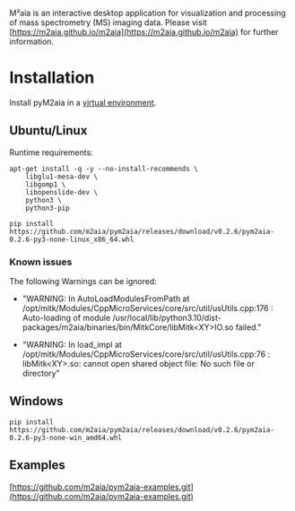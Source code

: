 M²aia is an interactive desktop application for visualization and processing of mass spectrometry (MS) imaging data. Please visit [https://m2aia.github.io/m2aia](https://m2aia.github.io/m2aia) for further information.

# Installation

Install pyM2aia in a [virtual environment](https://packaging.python.org/en/latest/tutorials/installing-packages/#creating-and-using-virtual-environments).

## Ubuntu/Linux

Runtime requirements:
```
apt-get install -q -y --no-install-recommends \
    libglu1-mesa-dev \
    libgomp1 \
    libopenslide-dev \
    python3 \
    python3-pip
```

```pip install https://github.com/m2aia/pym2aia/releases/download/v0.2.6/pym2aia-0.2.6-py3-none-linux_x86_64.whl```

### Known issues

The following Warnings can be ignored:
- "WARNING: In AutoLoadModulesFromPath at /opt/mitk/Modules/CppMicroServices/core/src/util/usUtils.cpp:176 : Auto-loading of module /usr/local/lib/python3.10/dist-packages/m2aia/binaries/bin/MitkCore/libMitk\<XY\>IO.so failed."

- "WARNING: In load_impl at /opt/mitk/Modules/CppMicroServices/core/src/util/usUtils.cpp:76 : libMitk\<XY\>.so: cannot open shared object file: No such file or directory"



## Windows
```pip install https://github.com/m2aia/pym2aia/releases/download/v0.2.6/pym2aia-0.2.6-py3-none-win_amd64.whl```

## Examples

[https://github.com/m2aia/pym2aia-examples.git](https://github.com/m2aia/pym2aia-examples.git)
